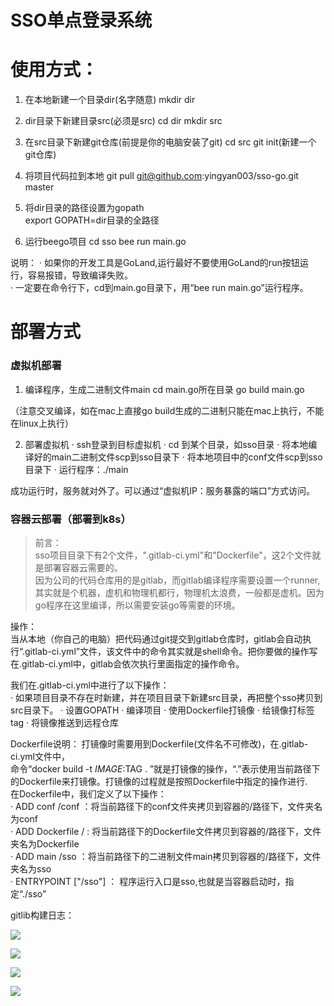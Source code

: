 SSO单点登录系统
=============

# 使用方式：

1. 在本地新建一个目录dir(名字随意)
mkdir dir

2. dir目录下新建目录src(必须是src)
cd dir
mkdir src

3. 在src目录下新建git仓库(前提是你的电脑安装了git)
cd src
git init(新建一个git仓库)

4. 将项目代码拉到本地
git pull git@github.com:yingyan003/sso-go.git master

5. 将dir目录的路径设置为gopath  
export GOPATH=dir目录的全路径  

6. 运行beego项目
cd sso
bee run main.go 

说明：
· 如果你的开发工具是GoLand,运行最好不要使用GoLand的run按钮运行，容易报错，导致编译失败。  
· 一定要在命令行下，cd到main.go目录下，用“bee run main.go”运行程序。


# 部署方式

###  虚拟机部署

1. 编译程序，生成二进制文件main
cd main.go所在目录
go build main.go

（注意交叉编译，如在mac上直接go build生成的二进制只能在mac上执行，不能在linux上执行）

2. 部署虚拟机
· ssh登录到目标虚拟机
· cd 到某个目录，如sso目录
· 将本地编译好的main二进制文件scp到sso目录下
· 将本地项目中的conf文件scp到sso目录下
· 运行程序：./main

成功运行时，服务就对外了。可以通过“虚拟机IP：服务暴露的端口”方式访问。


### 容器云部署（部署到k8s）

> 前言：  
sso项目目录下有2个文件，".gitlab-ci.yml"和"Dockerfile"，这2个文件就是部署容器云需要的。  
因为公司的代码仓库用的是gitlab，而gitlab编译程序需要设置一个runner,其实就是个机器，虚机和物理机都行，物理机太浪费，一般都是虚机。因为go程序在这里编译，所以需要安装go等需要的环境。  

操作：   
当从本地（你自己的电脑）把代码通过git提交到gitlab仓库时，gitlab会自动执行“.gitlab-ci.yml”文件，该文件中的命令其实就是shell命令。把你要做的操作写在.gitlab-ci.yml中，gitlab会依次执行里面指定的操作命令。  
  
我们在.gitlab-ci.yml中进行了以下操作：  
· 如果项目目录不存在时新建，并在项目目录下新建src目录，再把整个sso拷贝到src目录下。
· 设置GOPATH
· 编译项目
· 使用Dockerfile打镜像
· 给镜像打标签tag
· 将镜像推送到远程仓库

Dockerfile说明：
打镜像时需要用到Dockerfile(文件名不可修改)，在.gitlab-ci.yml文件中，  
命令“docker build -t $IMAGE:$TAG . ”就是打镜像的操作，“.”表示使用当前路径下的Dockerfile来打镜像。打镜像的过程就是按照Dockerfile中指定的操作进行.  
在Dockerfile中，我们定义了以下操作：    
· ADD conf /conf ：将当前路径下的conf文件夹拷贝到容器的/路径下，文件夹名为conf  
· ADD Dockerfile / : 将当前路径下的Dockerfile文件拷贝到容器的/路径下，文件夹名为Dockerfile    
· ADD main /sso ：将当前路径下的二进制文件main拷贝到容器的/路径下，文件夹名为sso  
· ENTRYPOINT ["/sso"] ： 程序运行入口是sso,也就是当容器启动时，指定“./sso”

gitlib构建日志：

![](https://github.com/yingyan003/sso-go/blob/master/picture/log1.png)

![](https://github.com/yingyan003/sso-go/blob/master/picture/log2.png)

![](https://github.com/yingyan003/sso-go/blob/master/picture/log3.png)

![](https://github.com/yingyan003/sso-go/blob/master/picture/log4.png)